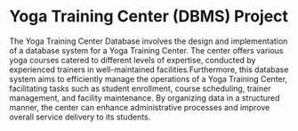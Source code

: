 # Yoga Training Center (DBMS) Project

The Yoga Training Center Database involves the design and implementation of a database system for a Yoga Training Center. The center offers various yoga courses catered to different levels of expertise, conducted by experienced trainers in well-maintained facilities.Furthermore, this database system aims to efficiently manage the operations of a Yoga Training Center, facilitating tasks such as student enrollment, course scheduling, trainer management, and facility maintenance. By organizing data in a structured manner, the center can enhance administrative processes and improve overall service delivery to its students.
